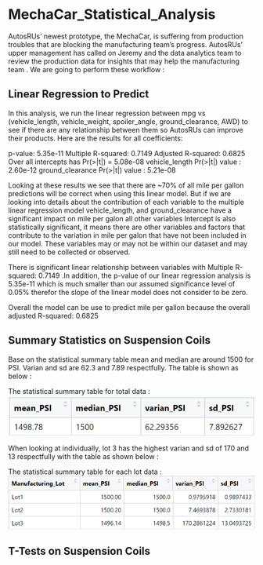 # MechaCar_Statistical_Analysis
AutosRUs’ newest prototype, the MechaCar, is suffering from production troubles that are blocking the manufacturing team’s progress. AutosRUs’ upper management has called on Jeremy and the data analytics team to review the production data for insights that may help the manufacturing team . We are going to perform these workflow :

## Linear Regression to Predict
In this analysis, we run the linear regression between mpg vs (vehicle_length, vehicle_weight, spoiler_angle, ground_clearance, AWD) to see if there are any relationship between them so AutosRUs can improve their products. Here are the results for all coefficients:
  
  p-value: 5.35e-11
  Multiple R-squared:  0.7149
  Adjusted R-squared:  0.6825
  Over all intercepts has Pr(>|t|) = 5.08e-08
  vehicle_length Pr(>|t|) value : 2.60e-12
  ground_clearance Pr(>|t|) value : 5.21e-08
  
  
  Looking at these results we see that there are ~70% of all mile per gallon predictions will be correct when using this linear model. But if we are looking into details about   the contribution of each variable to the multiple linear regression model vehicle_length, and ground_clearance have a significant impact on mile per galon all other variables
  Intercept is also statistically significant, it means there are other variables and factors that contribute to the variation in mile per galon that have not been included       in our model. These variables may or may not be within our dataset and may still need to be collected or observed.
  
  There is significant linear relationship between variables with Multiple R-squared:  0.7149 .In addition, the p-value of our linear regression analysis is 5.35e-11 which is     much smaller than our assumed significance level of 0.05% therefor the slope of the linear model does not consider to be zero.
  
  Overall the model can be use to predict mile per gallon because the overall adjusted R-squared:  0.6825
  
  ## Summary Statistics on Suspension Coils
  
  Base on the statistical summary table mean and median are around 1500 for PSI. Varian and sd are 62.3 and 7.89 respectfully. The table is shown as below :
  
  The statistical summary table for total data : 
  ![alt text][Image1]
  
  [Image1]: https://github.com/ttan0408/MechaCar_Statistical_Analysis/blob/main/summarize_total.PNG "tatistical summary table for total"
  
  When looking at individually, lot 3 has the highest varian and sd of 170 and 13 respectfully with the table as shown below :
  
  The statistical summary table for each lot data : 
  ![alt text][Image2]
  
  [Image2]: https://github.com/ttan0408/MechaCar_Statistical_Analysis/blob/main/summarize_each_lot.PNG "tatistical summary table for each lot"
  
  ## T-Tests on Suspension Coils
  
  

